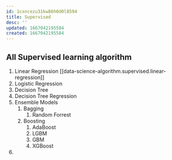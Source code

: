 ```yaml
---
id: 1cxncezu31kw86h0d0l8594
title: Supervised
desc: ''
updated: 1667042195584
created: 1667042195584
---
```

All Supervised learning algorithm
---

1. Linear Regression [[data-science-algorithm.supervised.linear-regression]]
2. Logistic Regression
3. Decision Tree
4. Decision Tree Regression
5. Ensemble Models
   1. Bagging
      1. Random Forrest
   2. Boosting
      1. AdaBoost
      2. LGBM
      3. GBM
      4. XGBoost
6. 